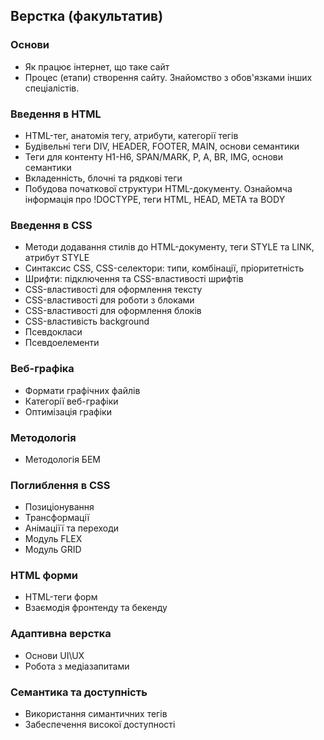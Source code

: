 ## Верстка (факультатив)

### Основи

- Як працює інтернет, що таке сайт
- Процес (етапи) створення сайту. Знайомство з обов'язками інших спеціалістів. 

### Введення в HTML

- HTML-тег, анатомія тегу, атрибути, категорії тегів
- Будівельні теги DIV, HEADER, FOOTER, MAIN, основи семантики
- Теги для контенту H1-H6, SPAN/MARK, P, A, BR, IMG, основи семантики
- Вкладенність, блочні та рядкові теги
- Побудова початкової структури HTML-документу. Ознайомча інформація про !DOCTYPE, теги HTML, HEAD, META та BODY

### Введення в CSS

- Методи додавання стилів до HTML-документу, теги STYLE та LINK, атрибут STYLE
- Синтаксис CSS, CSS-селектори: типи, комбінації, пріоритетність
- Шрифти: підключення та CSS-властивості шрифтів
- CSS-властивості для оформлення тексту
- CSS-властивості для роботи з блоками
- CSS-властивості для оформлення блоків
- CSS-властивість background
- Псевдокласи 
- Псевдоелементи

### Веб-графіка

- Формати графічних файлів
- Категорії веб-графіки
- Оптимізація графіки

### Методологія

- Методологія БЕМ

### Поглиблення в CSS

- Позиціонування
- Трансформації
- Анімаціїї та переходи
- Модуль FLEX
- Модуль GRID

### HTML форми

- HTML-теги форм
- Взаємодія фронтенду та бекенду

### Адаптивна верстка

- Основи UI\UX
- Робота з медіазапитами

### Семантика та доступність

- Використання симантичних тегів
- Забеспечення високої доступності 

